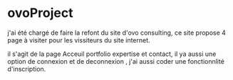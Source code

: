 # ovoProject

j'ai été chargé de faire la refont du site d'ovo consulting, ce site propose 4 page à visiter pour les vissiteurs du site internet.

il s'agit de la page Acceuil portfolio expertise et contact, il ya aussi une option de connexion et de deconnexion , j'ai aussi coder une fonctionnlité
d'inscription.

